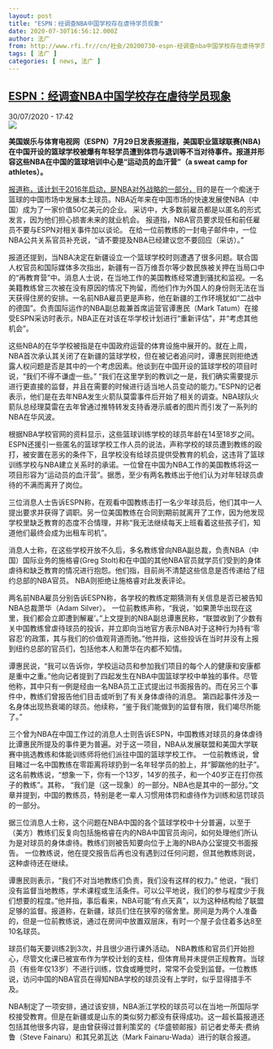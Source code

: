 ```yaml
---
layout: post
title: "ESPN：经调查NBA中国学校存在虐待学员现象"
date: 2020-07-30T16:56:12.000Z
author: 法广
from: http://www.rfi.fr//cn/社会/20200730-espn-经调查nba中国学校存在虐待学员现象
tags: [ 法广 ]
categories: [ news, 法广 ]
---
```

<!--1596128172000-->
[ESPN：经调查NBA中国学校存在虐待学员现象](http://www.rfi.fr//cn/%E7%A4%BE%E4%BC%9A/20200730-espn-%E7%BB%8F%E8%B0%83%E6%9F%A5nba%E4%B8%AD%E5%9B%BD%E5%AD%A6%E6%A0%A1%E5%AD%98%E5%9C%A8%E8%99%90%E5%BE%85%E5%AD%A6%E5%91%98%E7%8E%B0%E8%B1%A1)
------

<div>
<div>30/07/2020 - 17:42</div><img src="https://s.rfi.fr/media/display/eb09f5d8-d26e-11ea-b1b2-005056a964fe/w:310/p:16x9/80fa0de4-b914-4225-b9c6-fe76a3d54eb3_16x9_600x338.jpg"><p><strong>美国娱乐与体育电视网（ESPN）7月29日发表报道指，美国职业篮球联赛(NBA)在中国开设的篮球学校被爆有年轻学员遭到体罚与退训等不当对待事件。报道并形容这些NBA在中国的篮球培训中心是“运动员的血汗营”（a sweat camp for athletes）。</strong></p><div class="t-content__body u-clearfix"><div class="m-interstitial"></div><p><a target="_blank" href="http://www.espn.com/nba/story/_/id/29553829/espn-investigation-finds-coaches-nba-china-academies-complained-player-abuse-lack-schooling">报道称，该计划于2016年启动，是NBA对外战略的一部分，</a>目的是在一个痴迷于篮球的中国市场中发展本土球员。NBA近年来在中国市场的快速发展使NBA（中国）成为了一家价值50亿美元的企业。 采访中，大多数前雇员都是以匿名的形式发言，因为他们担心损害未来的就业机会。 报道指，NBA官员要求现任和前任雇员不要与ESPN对相关事件加以谈论。 在给一位前教练的一封电子邮件中，一位NBA公共关系官员补充说，“请不要提及NBA已经建议您不要回应（采访）。”</p><p>报道还提到，当NBA决定在新疆设立一个篮球学校时则遭遇了很多问题。联合国人权官员和国际媒体多次指出，新疆有一百万维吾尔等少数民族被关押在当局口中的“再教育营”中。消息人士说，在当地工作的美国教练经常遭到骚扰和监视。一名美籍教练曾三次被在没有原因的情况下拘留，而他们作为外国人的身份则无法在当天获得住房的安排。一名前NBA雇员更是声称，他在新疆的工作环境犹如“二战中的德国”。负责国际运作的NBA副总裁兼首席运营官谭惠民（Mark Tatum）在接受ESPN采访时表示，NBA正在对该在华学校计划进行“重新评估”，并“考虑其他机会”。</p><p>这些NBA的在华学校被指是在中国政府运营的体育设施中展开的。就在上周，NBA首次承认其关闭了在新疆的篮球学校，但在被记者追问时，谭惠民则拒绝透露人权问题是否是其中的一个考虑因素。他谈到在中国开设的篮球学校的项目时说，“我们不得不谦虚一些。” “我们在这里学到的教训之一是，我们确实需要提示进行更直接的监督，并且在需要的时候进行适当地人员变动的能力。”ESPN的记者表示，他们是在去年NBA发生火箭队莫雷事件后开始了相关的调查。NBA球队火箭队总经理莫雷在去年曾通过推特转发支持香港示威者的图片而引发了一系列的NBA在华风波。</p><p>根据NBA学校官网的资料显示，这些篮球训练学校的球员年龄在14至18岁之间。ESPN还援引一些匿名的篮球学校工作人员的说法，声称学校的球员遭到教练的殴打，被安置在恶劣的条件下，且学校没有给球员提供受教育的机会，这违背了篮球训练学校与NBA建立关系时的承诺。一位曾在中国为NBA工作的美国教练将这一项目形容为“运动员的血汗营”。据悉，至少有两名教练出于他们认为对年轻球员虐待的不满而离开了岗位。</p><p>三位消息人士告诉ESPN称，在观看中国教练击打一名少年球员后，他们其中一人提出要求并获得了调职。另一位美国教练在合同到期前就离开了工作，因为他发现学校里缺乏教育的态度不合情理，并称“我无法继续每天上班看着这些孩子们，知道他们最终会成为出租车司机”。</p><p>消息人士称，在这些学校开放不久后，多名教练曾向NBA副总裁，负责NBA（中国）国际业务的施格睿(Greg Stolt)和在中国的其他NBA官员就学员们受到的身体虐待和缺乏教育的情况进行抱怨。他们指，目前尚不清楚这些信息是否传递给了纽约总部的NBA官员。 NBA则拒绝让施格睿对此发表评论。</p><p>两名前NBA雇员分别告诉ESPN称，各学校的教练定期猜测有关信息是否已被告知NBA总裁萧华（Adam Silver）。 一位前教练声称，“我说，'如果萧华出现在这里，我们都会立即遭到解雇’。”上文提到的NBA副总谭惠民称，“联盟收到了少数有关中国教练曾虐待球员的投诉，并立即向当地官方表示NBA对于这种行为持有‘零容忍’的政策，其与我们的价值观背道而驰。”他并指，这些投诉在当时并没有上报到纽约总部的官员们，包括他本人和萧华在内都不知情。</p><p>谭惠民说，“我可以告诉你，学校运动员和参加我们项目的每个人的健康和安康都是重中之重。”他向记者提到了四起发生在NBA中国篮球学校中单独的事件。尽管他称，其中只有一例是经由一名NBA员工正式提出过书面报告的。而在另三个事件中，教练们曾报告他们目击或听到了有关身体虐待的消息。 第四起事件涉及一名身体出现热衰竭的球员。他续称，“鉴于我们能做到的监督有限，我们竭尽所能了。”</p><p>三个曾为NBA在中国工作过的消息人士则告诉ESPN，中国教练对球员的身体虐待比谭惠民所提及的事件更为普遍。对于这一项目，NBA从发展联盟和美国大学联赛中挑选教练和体能训练师将他们派往中国的篮球学校工作。 一位前教练说，曾目睹过一名中国教练在零距离将球扔到一名年轻学员的脸上，并“脚踹他的肚子”。这名前教练说，“想象一下，你有一个13岁，14岁的孩子，和一个40岁正在打你孩子的教练”。其称， “我们是（这一现象）的一部分。NBA也是其中的一部分。”文章并提到，中国的教练员，特别是老一辈人习惯用体罚和虐待作为训练和惩罚球员的一部分。</p><p>据三位消息人士称，这个问题在NBA中国的各个篮球学校中十分普遍，以至于（美方）教练们反复向包括施格睿在内的NBA中国官员询问，如何处理他们所认为是对球员的身体虐待。教练们则被告知要向位于上海的NBA办公室提交书面报告。 一位教练说，他在提交报告后再也没有遇到过任何问题，但其他教练则说，这种虐待还在继续。</p><p>谭惠民则表示，“我们不对当地教练们负责，我们没有这样的权力。” 他说，“我们没有监督当地教练，学术课程或生活条件。可以公平地说，我们的参与程度少于我们想要的程度。”他并指，事后看来，NBA可能“有点天真”，以为这种结构给了联盟足够的监督。报道称，在新疆，球员们住在狭窄的宿舍里。房间是为两个人准备的，但是一位前教练说，通过在房间中放置双层床，有时一个屋子会住着多达8至10名球员。</p><p>球员们每天要训练2到3次，并且很少进行课外活动。 NBA教练和官员们开始担心，尽管文化课已被宣布作为学校计划的支柱，但体育局并未提供正规教育。当球员（有些年仅13岁）不进行训练，饮食或睡觉时，常常不会受到监督。一位教练说，访问中国的NBA官员在得知NBA学校的球员没有上学时，似乎显得措手不及。</p><p>NBA制定了一项安排，通过该安排，NBA浙江学校的球员可以在当地一所国际学校接受教育。但是在新疆或是山东的类似努力都没有获得成功。这一超长篇报道还包括其他很多内容，是由曾获得过普利策奖的《华盛顿邮报》前记者史蒂夫·费纳鲁（Steve Fainaru）和其兄弟瓦达（Mark Fainaru-Wada）进行的联合报道。</p><div class="o-self-promo o-self-promo--nl o-self-promo--hidden" data-selfpromo-newsletter></div><div class="o-self-promo o-self-promo--app o-self-promo--hidden" data-selfpromo-app></div></div>
</div>
